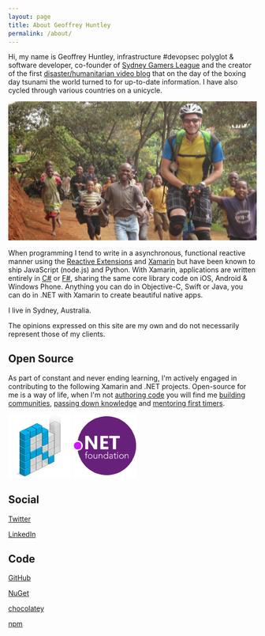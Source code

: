 ```yaml
---
layout: page
title: About Geoffrey Huntley
permalink: /about/
---
```


Hi, my name is Geoffrey Huntley, infrastructure #devopsec polyglot & software developer, co-founder of [Sydney Gamers League](/portfolio/sydney-gamers-league/) and the creator of the first [disaster/humanitarian video blog](/portfolio/waveofdestruction/) that on the day of the boxing day tsunami the world turned to for up-to-date information. I have also cycled through various countries on a unicycle.

![](/about/me.jpg)

When programming I tend to write in a asynchronous, functional reactive manner using the [Reactive Extensions](http://reactivex.io/) and [Xamarin](https://xamarin.com) but have been known to ship JavaScript (node.js) and Python. With Xamarin, applications are written entirely in [C#](https://github.com/dotnet/corefx) or [F#](https://fsharp.org), sharing the same core library code on iOS, Android &amp; Windows Phone. Anything you can do in Objective-C, Swift or Java, you can do in .NET with Xamarin to create beautiful native apps.

I live in Sydney, Australia.

The opinions expressed on this site are my own and do not necessarily represent those of my clients.

## Open Source

As part of constant and never ending learning, I'm actively engaged in contributing to the following Xamarin and .NET projects. Open-source for me is a way of life, when I'm not [authoring code](https://github.com/ghuntley/) you will find me [building communities](https://github.com/reactiveui/ReactiveUI/issues/687), [passing down knowledge](https://github.com/reactiveui/ReactiveUI/pull/771) and [mentoring first timers](https://github.com/reactiveui/ReactiveUI/issues/1005).

<a style="background: none; !important" href="http://reactiveui.net/"><img src="reactiveui.png"/></a> <a style="background: none; !important" href="http://github.com/dotnet/"><img src="dotnet.png"/></a>

## Social

[Twitter](https://twitter.com/geoffreyhuntley)

[LinkedIn](https://www.linkedin.com/in/geoffreyhuntley)

## Code

[GitHub](https://github.com/ghuntley)

[NuGet](https://www.nuget.org/profiles/ghuntley/)

[chocolatey](https://chocolatey.org/profiles/ghuntley)

[npm](https://npmjs.org/~ghuntley)

